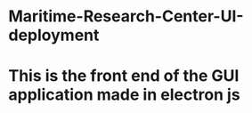 # Maritime-Research-Center-UI-deployment
# This is the front end of the GUI application made in electron js
